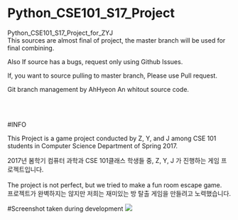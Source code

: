 # Python_CSE101_S17_Project
Python_CSE101_S17_Project_for_ZYJ
<br>
This sources are almost final of project, the master branch will be used for final combining.

Also If source has a bugs, request only using Github Issues.

If, you want to source pulling to master branch, Please use Pull request.

Git branch management by AhHyeon An
whitout source code.


<br><br>


#INFO

This Project is a game project conducted by Z, Y, and J among CSE 101 students in Computer Science Department of Spring 2017.
<!--This Project is a game project of Z, Y, J students CSE101 class of computer science department of Spring 2017.-->

2017년 봄학기 컴퓨터 과학과 CSE 101클래스 학생들 중, Z, Y, J 가 진행하는 게임 프로젝트입니다.
<br><br>
The project is not perfect, but we tried to make a fun room escape game.
<br>
프로젝트가 완벽하지는 않지만 저희는 재미있는 방 탈출 게임을 만들려고 노력했습니다.


#Screenshot taken during development
<img src="#">
